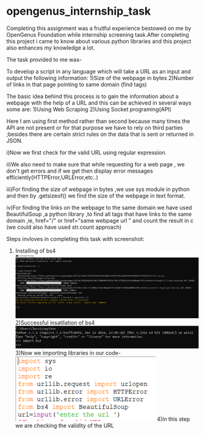 # opengenus_internship_task
Completing this assignment was a fruitful experience bestowed on me by OpenGenus Foundation while internship screening task.After completing this project i came to know about various python libraries and this project also enhances my knowledge a lot.

The task provided to me was-

To develop a script in any language which will take a URL as an input and output the following information:
1)Size of the webpage in bytes
2)Number of links in that page pointing to same domain (find <a> tags)
  
The basic idea behind this process is to gain the information about a webpage with the help of a URL and this can be achieved in several ways some are:
1)Using Web Scraping
2)Using Socket programing(API)

Here I am using first method rather than second because many times the API are not present or for that purpose we have to rely on third parties ;besides there are certain strict rules on the data that is sent or returned in JSON.

i)Now we first check for the valid URL using regular expression.

ii)We also need to make sure that while requesting for a web page , we don't get errors and if we get then display error messages efficiently(HTTPError,URLError,etc..)

iii)For finding the size of webpage in bytes ,we use sys module in python and then by .getsizeof() we find the size of the webpage in text format.

iv)For finding the links on the webpage to the same domain we have used BeautifulSoup ,a python library ,to find all <a> tags that have links to the same domain ,ie, href="/" or href="same webpage url " and count the result in c (we could also have used str.count approach)
 
 Steps invloves in completing this task with screenshot:
 
 1) Installing of bs4
 ![](pipscreen.PNG)
 2)Successful insatllation of bs4
 ![](pip2.PNG)
 3)Now we importing libraries in our code-
 ![](lib.PNG)
 4)In this step we are checking the validity of the URL
 
